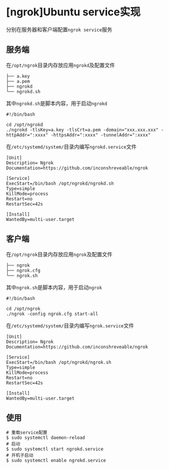 
# [ngrok]Ubuntu service实现

分别在服务器和客户端配置`ngrok service`服务

## 服务端

在`/opt/ngrok`目录内存放应用`ngrokd`及配置文件

```
├── a.key
├── a.pem
├── ngrokd
└── ngrokd.sh
```

其中`ngrokd.sh`是脚本内容，用于启动`ngrokd`

```
#!/bin/bash

cd /opt/ngrokd
./ngrokd -tlsKey=a.key -tlsCrt=a.pem -domain="xxx.xxx.xxx" -httpAddr=":xxxx" -httpsAddr=":xxxx" -tunnelAddr=":xxxx"
```

在`/etc/systemd/system/`目录内编写`ngrokd.service`文件

```
[Unit]
Description= Ngrok
Documentation=https://github.com/inconshreveable/ngrok

[Service]
ExecStart=/bin/bash /opt/ngrokd/ngrokd.sh
Type=simple
KillMode=process
Restart=no
RestartSec=42s

[Install]
WantedBy=multi-user.target
```

## 客户端

在`/opt/ngrok`目录内存放应用`ngrok`及配置文件

```
├── ngrok
├── ngrok.cfg
└── ngrok.sh
```

其中`ngrok.sh`是脚本内容，用于启动`ngrok`

```
#!/bin/bash

cd /opt/ngrok
./ngrok -config ngrok.cfg start-all
```

在`/etc/systemd/system/`目录内编写`ngrok.service`文件

```
[Unit]
Description= Ngrok
Documentation=https://github.com/inconshreveable/ngrok

[Service]
ExecStart=/bin/bash /opt/ngrokd/ngrok.sh
Type=simple
KillMode=process
Restart=no
RestartSec=42s

[Install]
WantedBy=multi-user.target
```

## 使用

```
# 重载service配置
$ sudo systemctl daemon-reload
# 启动
$ sudo systemctl start ngrokd.service
# 开机子启动
$ sudo systemctl enable ngrokd.service
```